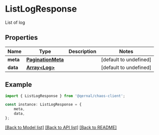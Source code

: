# ListLogResponse

List of log

## Properties

Name | Type | Description | Notes
------------ | ------------- | ------------- | -------------
**meta** | [**PaginationMeta**](PaginationMeta.md) |  | [default to undefined]
**data** | [**Array&lt;Log&gt;**](Log.md) |  | [default to undefined]

## Example

```typescript
import { ListLogResponse } from '@qernal/chaos-client';

const instance: ListLogResponse = {
    meta,
    data,
};
```

[[Back to Model list]](../README.md#documentation-for-models) [[Back to API list]](../README.md#documentation-for-api-endpoints) [[Back to README]](../README.md)
